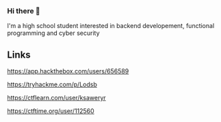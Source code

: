 ### Hi there 👋

I'm a high school student interested in backend developement, functional programming and cyber security

## Links
https://app.hackthebox.com/users/656589

https://tryhackme.com/p/Lodsb

https://ctflearn.com/user/ksaweryr

https://ctftime.org/user/112560
